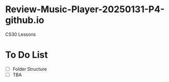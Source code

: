 # Review-Music-Player-20250131-P4-github.io
CS30 Lessons

# To Do List
- [ ] Folder Structure
- [ ] TBA